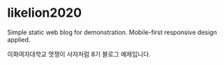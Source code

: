 # likelion2020

Simple static web blog for demonstration.
Mobile-first responsive design applied.

이화여자대학교 멋쟁이 사자처럼 8기 블로그 예제입니다.
